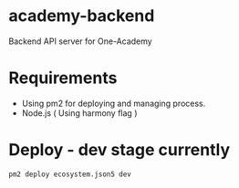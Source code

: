 # academy-backend
Backend API server for One-Academy

# Requirements
- Using pm2 for deploying and managing process.
- Node.js ( Using harmony flag )

# Deploy - dev stage currently
```
pm2 deploy ecosystem.json5 dev
```
